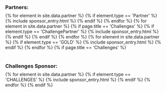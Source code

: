 <div class="page-column-left">
  <h3 style="margin: 0.5em 0; padding-top: 32px">Partners:</h3>
  {% for element in site.data.partner %}
  {% if element.type == 'Partner' %}
  {% include sponsor_entry.html %}
  {% endif %}
  {% endfor %}
  {% for element in site.data.partner %}
  {% if page.title == 'Challenges' %}
  {% if element.type == 'ChallengePartner' %}
  {% include sponsor_entry.html %}
  {% endif %}
  {% endif %}
  {% endfor %}
  <!--
  <h3 style="margin: 0.5em 0; padding-top: 32px">GOLD Sponsor:</h3>
  -->
  {% for element in site.data.partner %}
  {% if element.type == 'GOLD' %}
  {% include sponsor_entry.html %}
  {% endif %}
  {% endfor %}
  <!-- show challenge partner on challenge page -->
  {% if page.title == 'Challenges' %}
  <h3 style="margin: 0.5em 0; padding-top: 32px">Challenges Sponsor:</h3>
  {% for element in site.data.partner %}
  {% if element.type == 'CHALLENGES' %}
  {% include sponsor_entry.html %}
  {% endif %}
  {% endfor %}
  {% endif %}
</div>
